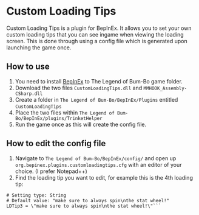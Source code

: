 # Custom Loading Tips

Custom Loading Tips is a plugin for BepInEx. It allows you to set your own custom loading tips that you can see ingame when viewing the loading screen. This is done through using a config file which is generated upon launching the game once.

## How to use

1. You need to install [BepInEx](https://github.com/BepInEx/BepInEx#readme) to The Legend of Bum-Bo game folder.
2. Download the two files `CustomLoadingTips.dll` and `MMHOOK_Assembly-CSharp.dll`
3. Create a folder in `The Legend of Bum-Bo/BepInEx/Plugins` entitled `CustomLoadingTips`
4. Place the two files within `The Legend of Bum-Bo/BepInEx/plugins/TrinketHelper`
5. Run the game once as this will create the config file.

## How to edit the config file

1. Navigate to `The Legend of Bum-Bo/BepInEx/config/` and open up `org.bepinex.plugins.customloadingtips.cfg` with an editor of your choice. (I prefer Notepad++)
2. Find the loading tip you want to edit, for example this is the 4th loading tip:
```## Loading tip 3 of 12
# Setting type: String
# Default value: "make sure to always spin\nthe stat wheel!"
LDTip3 = \"make sure to always spin\nthe stat wheel!\"```

